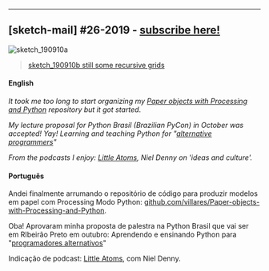 ---

## [sketch-mail] #26-2019 - [subscribe here!](/sketch-mail)

![sketch_190910a](https://raw.githubusercontent.com/villares/sketch-a-day/master/2019/sketch_190910b/sketch_190910b.gif)

> [sketch_190910b still some recursive grids](https://github.com/villares/sketch-a-day/tree/master/2019/sketch_190910b)

#### English

*It took me too long to start organizing my [Paper objects with Processing and Python](https://github.com/villares/Paper-objects-with-Processing-and-Python) repository but it got started*.

*My lecture proposal for Python Brasil (Brazilian PyCon) in October was accepted! Yay! Learning and teaching Python for "[alternative programmers](https://dl.acm.org/citation.cfm?doid=2384592.2384594)"*

*From the podcasts I enjoy: [Little Atoms](http://littleatoms.com/podcast), Niel Denny on 'ideas and culture'.*

#### Português

Andei finalmente arrumando o repositório de código para produzir modelos em papel com Processing Modo Python: [github.com/villares/Paper-objects-with-Processing-and-Python](https://github.com/villares/Paper-objects-with-Processing-and-Python).

Oba! Aprovaram minha proposta de palestra na Python Brasil que vai ser em RIbeirão Preto em outubro: Aprendendo e ensinando Python para "[programadores alternativos](https://dl.acm.org/citation.cfm?doid=2384592.2384594)"

Indicação de podcast: [Little Atoms](http://littleatoms.com/podcast), com Niel Denny.
